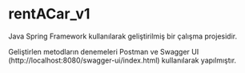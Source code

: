# rentACar_v1
Java Spring Framework kullanılarak geliştirilmiş bir çalışma projesidir.

Geliştirlen metodların denemeleri Postman ve Swagger UI (http://localhost:8080/swagger-ui/index.html) kullanılarak yapılmıştır.
